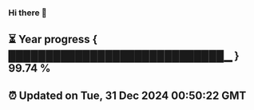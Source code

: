 ### Hi there 👋
⏳ Year progress { █████████████████████████████▁ } 99.74 %
---
⏰ Updated on Tue, 31 Dec 2024 00:50:22 GMT
---
